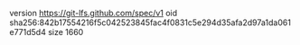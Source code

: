 version https://git-lfs.github.com/spec/v1
oid sha256:842b17554216f5c042523845fac4f0831c5e294d35afa2d97a1da061e771d5d4
size 1660
